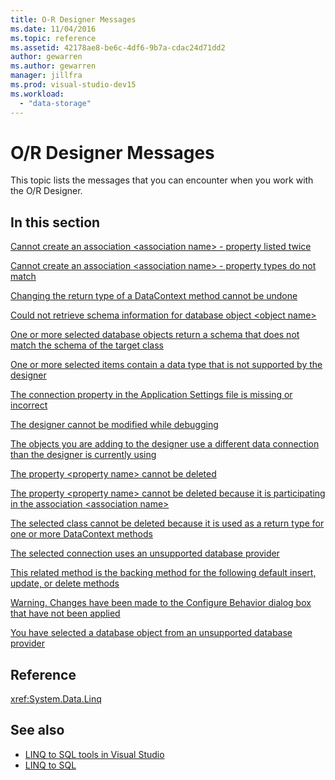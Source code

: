 ```yaml
---
title: O-R Designer Messages
ms.date: 11/04/2016
ms.topic: reference
ms.assetid: 42178ae8-be6c-4df6-9b7a-cdac24d71dd2
author: gewarren
ms.author: gewarren
manager: jillfra
ms.prod: visual-studio-dev15
ms.workload:
  - "data-storage"
---
```

# O/R Designer Messages

This topic lists the messages that you can encounter when you work with the O/R Designer.

## In this section

 [Cannot create an association \<association name> - property listed twice](../data-tools/cannot-create-an-association-association-name-property-listed-twice.md)

 [Cannot create an association \<association name> - property types do not match](../data-tools/cannot-create-an-association-association-name-property-types-do-not-match.md)

 [Changing the return type of a DataContext method cannot be undone](../data-tools/changing-the-return-type-of-a-datacontext-method-cannot-be-undone.md)

 [Could not retrieve schema information for database object \<object name>](../data-tools/could-not-retrieve-schema-information-for-database-object-object-name.md)

 [One or more selected database objects return a schema that does not match the schema of the target class](../data-tools/one-or-more-selected-database-objects-return-a-schema-that-does-not-match-the-schema-of-the-target-class.md)

 [One or more selected items contain a data type that is not supported by the designer](../data-tools/one-or-more-selected-items-contain-a-data-type-that-is-not-supported-by-the-designer.md)

 [The connection property in the Application Settings file is missing or incorrect](../data-tools/the-connection-property-in-the-application-settings-file-is-missing-or-incorrect.md)

 [The designer cannot be modified while debugging](../data-tools/the-designer-cannot-be-modified-while-debugging.md)

 [The objects you are adding to the designer use a different data connection than the designer is currently using](../data-tools/the-objects-you-are-adding-to-the-designer-use-a-different-data-connection-than-the-designer-is-currently-using.md)

 [The property \<property name> cannot be deleted](../data-tools/the-property-property-name-cannot-be-deleted.md)

 [The property \<property name> cannot be deleted because it is participating in the association \<association name>](../data-tools/the-property-property-name-cannot-be-deleted-because-it-is-participating-in-the-association-association-name.md)

 [The selected class cannot be deleted because it is used as a return type for one or more DataContext methods](../data-tools/the-selected-class-cannot-be-deleted-because-it-is-used-as-a-return-type-for-one-or-more-datacontext-methods.md)

 [The selected connection uses an unsupported database provider](../data-tools/the-selected-connection-uses-an-unsupported-database-provider.md)

 [This related method is the backing method for the following default insert, update, or delete methods](../data-tools/this-related-method-is-the-backing-method-for-the-following-default-insert-update-or-delete-methods.md)

 [Warning. Changes have been made to the Configure Behavior dialog box that have not been applied](../data-tools/warning-changes-have-been-made-to-the-configure-behavior-dialog-box-that-have-not-been-applied.md)

 [You have selected a database object from an unsupported database provider](../data-tools/you-have-selected-a-database-object-from-an-unsupported-database-provider.md)

## Reference

<xref:System.Data.Linq>

## See also

- [LINQ to SQL tools in Visual Studio](../data-tools/linq-to-sql-tools-in-visual-studio2.md)
- [LINQ to SQL](/dotnet/framework/data/adonet/sql/linq/index)